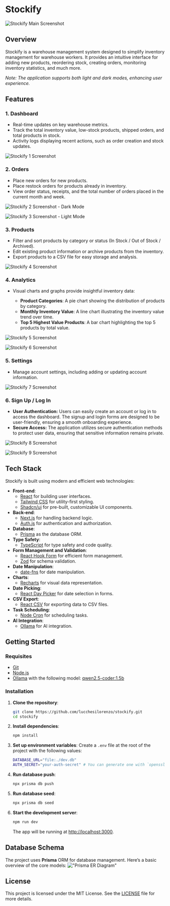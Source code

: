 # Stockify

![Stockify Main Screenshot](screenshots/stockify-main.png)

## Overview

Stockify is a warehouse management system designed to simplify inventory management for warehouse workers. It provides an intuitive interface for adding new products, reordering stock, creating orders, monitoring inventory statistics, and much more.

_Note: The application supports both light and dark modes, enhancing user experience._

## Features

### 1. **Dashboard**

- Real-time updates on key warehouse metrics.
- Track the total inventory value, low-stock products, shipped orders, and total products in stock.
- Activity logs displaying recent actions, such as order creation and stock updates.

![Stockify 1 Screenshot](screenshots/stockify-1.png)

### 2. **Orders**

- Place new orders for new products.
- Place restock orders for products already in inventory.
- View order status, receipts, and the total number of orders placed in the current month and week.

![Stockify 2 Screenshot - Dark Mode](screenshots/stockify-2.png)

![Stockify 3 Screenshot - Light Mode](screenshots/stockify-3.png)

### 3. **Products**

- Filter and sort products by category or status (In Stock / Out of Stock / Archived).
- Edit existing product information or archive products from the inventory.
- Export products to a CSV file for easy storage and analysis.

![Stockify 4 Screenshot](screenshots/stockify-4.png)

### 4. **Analytics**

- Visual charts and graphs provide insightful inventory data:

  - **Product Categories**: A pie chart showing the distribution of products by category.
  - **Monthly Inventory Value**: A line chart illustrating the inventory value trend over time.
  - **Top 5 Highest Value Products**: A bar chart highlighting the top 5 products by total value.

![Stockify 5 Screenshot](screenshots/stockify-5.png)

![Stockify 6 Screenshot](screenshots/stockify-6.png)

### 5. **Settings**

- Manage account settings, including adding or updating account information.

![Stockify 7 Screenshot](screenshots/stockify-7.png)

### 6. **Sign Up / Log In**

- **User Authentication:** Users can easily create an account or log in to access the dashboard. The signup and login forms are designed to be user-friendly, ensuring a smooth onboarding experience.
- **Secure Access:** The application utilizes secure authentication methods to protect user data, ensuring that sensitive information remains private.

![Stockify 8 Screenshot](screenshots/stockify-8.png)

![Stockify 9 Screenshot](screenshots/stockify-9.png)

## Tech Stack

Stockify is built using modern and efficient web technologies:

- **Front-end**:
  - [React](https://reactjs.org/) for building user interfaces.
  - [Tailwind CSS](https://tailwindcss.com/) for utility-first styling.
  - [Shadcn/ui](https://ui.shadcn.com/) for pre-built, customizable UI components.
- **Back-end**:
  - [Next.js](https://nextjs.org/) for handling backend logic.
  - [Auth.js](https://authjs.dev/) for authentication and authorization.
- **Database**:
  - [Prisma](https://www.prisma.io/) as the database ORM.
- **Type Safety**:
  - [TypeScript](https://www.typescriptlang.org/) for type safety and code quality.
- **Form Management and Validation**:
  - [React Hook Form](https://react-hook-form.com/) for efficient form management.
  - [Zod](https://zod.dev/) for schema validation.
- **Date Manipulation**:
  - [date-fns](https://date-fns.org/) for date manipulation.
- **Charts**:
  - [Recharts](https://recharts.org/en-US/) for visual data representation.
- **Date Picking**:
  - [React Day Picker](https://react-day-picker.js.org/) for date selection in forms.
- **CSV Export**:
  - [React CSV](https://github.com/react-csv/react-csv) for exporting data to CSV files.
- **Task Scheduling**:
  - [Node Cron](https://github.com/merencia/node-cron) for scheduling tasks.
- **AI Integration**:
  - [Ollama](https://github.com/ollama/ollama-js) for AI integration.

## Getting Started

### Requisites

- [Git](https://git-scm.com/)
- [Node.js](https://nodejs.org/en/)
- [Ollama](https://ollama.com/download) with the following model: [qwen2.5-coder:1.5b](https://ollama.com/library/qwen2.5-coder:1.5b)

### Installation

1. **Clone the repository**:

   ```bash
   git clone https://github.com/lucchesilorenzo/stockify.git
   cd stockify
   ```

2. **Install dependencies**:

   ```bash
   npm install
   ```

3. **Set up environment variables**:
   Create a `.env` file at the root of the project with the following values:

   ```bash
   DATABASE_URL="file:./dev.db"
   AUTH_SECRET="your-auth-secret" # You can generate one with `openssl rand -base64 32`
   ```

4. **Run database push**:

   ```bash
   npx prisma db push
   ```

5. **Run database seed**:

   ```bash
   npx prisma db seed
   ```

6. **Start the development server**:
   ```bash
   npm run dev
   ```
   The app will be running at [http://localhost:3000](http://localhost:3000).

## Database Schema

The project uses **Prisma** ORM for database management. Here’s a basic overview of the core models:
!["Prisma ER Diagram"](./screenshots/database-schema.svg)

## License

This project is licensed under the MIT License. See the [LICENSE](./LICENSE) file for more details.
